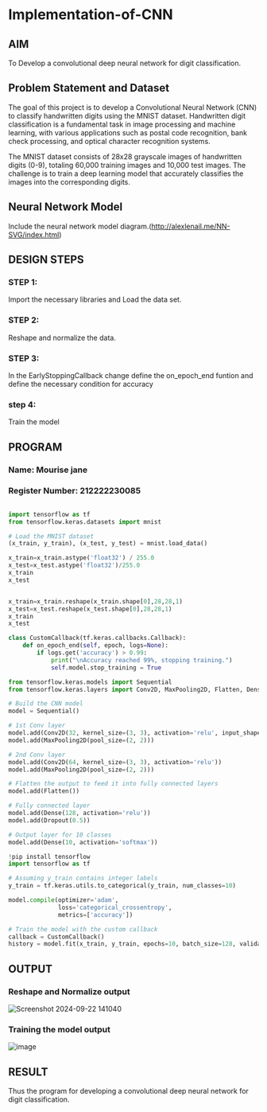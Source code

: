 # Implementation-of-CNN

## AIM

To Develop a convolutional deep neural network for digit classification.

## Problem Statement and Dataset
The goal of this project is to develop a Convolutional Neural Network (CNN) to classify handwritten digits using the MNIST dataset. Handwritten digit classification is a fundamental task in image processing and machine learning, with various applications such as postal code recognition, bank check processing, and optical character recognition systems.

The MNIST dataset consists of 28x28 grayscale images of handwritten digits (0-9), totaling 60,000 training images and 10,000 test images. The challenge is to train a deep learning model that accurately classifies the images into the corresponding digits.

## Neural Network Model

Include the neural network model diagram.(http://alexlenail.me/NN-SVG/index.html)

## DESIGN STEPS

### STEP 1:
Import the necessary libraries and Load the data set.

### STEP 2:
Reshape and normalize the data.

### STEP 3:
In the EarlyStoppingCallback change define the on_epoch_end funtion and define the necessary condition for accuracy

### step 4:
Train the model


## PROGRAM

### Name: Mourise jane
### Register Number: 212222230085
```python

import tensorflow as tf
from tensorflow.keras.datasets import mnist

# Load the MNIST dataset
(x_train, y_train), (x_test, y_test) = mnist.load_data()

x_train=x_train.astype('float32') / 255.0
x_test=x_test.astype('float32')/255.0
x_train
x_test


x_train=x_train.reshape(x_train.shape[0],28,28,1)
x_test=x_test.reshape(x_test.shape[0],28,28,1)
x_train
x_test

class CustomCallback(tf.keras.callbacks.Callback):
    def on_epoch_end(self, epoch, logs=None):
        if logs.get('accuracy') > 0.99:
            print("\nAccuracy reached 99%, stopping training.")
            self.model.stop_training = True

from tensorflow.keras.models import Sequential
from tensorflow.keras.layers import Conv2D, MaxPooling2D, Flatten, Dense, Dropout

# Build the CNN model
model = Sequential()

# 1st Conv layer
model.add(Conv2D(32, kernel_size=(3, 3), activation='relu', input_shape=(28, 28, 1)))
model.add(MaxPooling2D(pool_size=(2, 2)))

# 2nd Conv layer
model.add(Conv2D(64, kernel_size=(3, 3), activation='relu'))
model.add(MaxPooling2D(pool_size=(2, 2)))

# Flatten the output to feed it into fully connected layers
model.add(Flatten())

# Fully connected layer
model.add(Dense(128, activation='relu'))
model.add(Dropout(0.5))

# Output layer for 10 classes
model.add(Dense(10, activation='softmax'))

!pip install tensorflow
import tensorflow as tf

# Assuming y_train contains integer labels
y_train = tf.keras.utils.to_categorical(y_train, num_classes=10)

model.compile(optimizer='adam',
              loss='categorical_crossentropy',
              metrics=['accuracy'])

# Train the model with the custom callback
callback = CustomCallback()
history = model.fit(x_train, y_train, epochs=10, batch_size=128, validation_split=0.2, callbacks=[callback])
```

## OUTPUT

### Reshape and Normalize output

![Screenshot 2024-09-22 141040](https://github.com/user-attachments/assets/a70bc9d4-4322-4496-a7f4-37ec073de1f3)


### Training the model output

![image](https://github.com/user-attachments/assets/c3c77909-79eb-402a-9570-1e801dbb1081)



## RESULT
Thus the program for developing a convolutional deep neural network for digit classification.

